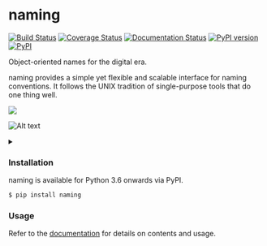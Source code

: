 # naming
[![Build Status](https://travis-ci.org/chrizzFTD/naming.svg?branch=master)](https://travis-ci.org/chrizzFTD/naming)
[![Coverage Status](https://coveralls.io/repos/github/chrizzFTD/naming/badge.svg?branch=master)](https://coveralls.io/github/chrizzFTD/naming?branch=master)
[![Documentation Status](https://readthedocs.org/projects/naming/badge/?version=latest)](https://naming.readthedocs.io/en/latest/?badge=latest)
[![PyPI version](https://badge.fury.io/py/naming.svg)](https://badge.fury.io/py/naming)
[![PyPI](https://img.shields.io/pypi/pyversions/naming.svg)](https://pypi.python.org/pypi/naming)

Object-oriented names for the digital era.

naming provides a simple yet flexible and scalable interface for naming conventions.
It follows the UNIX tradition of single-purpose tools that do one thing well.

<div class="footer">
        <img src="https://docs.google.com/drawings/d/1wU-T04kgE7O_uVr4XRNIxGsnZP-TJmVxG5mqQE6mMNM/pub?w=1380&amp;h=980">
    </div>

![Alt text](https://g.gravizo.com/source/builtins?https%3A%2F%2Fraw.githubusercontent.com%2Fchrizzftd%2Fnaming%2Ffeature%2Fgraphviz_readme%2FREADME.md)
<details> 
<summary></summary>
builtins
strict digraph G {
    {
      node [style="rounded, filled" shape=box]
      class, FILE, PIPE, PIPEFILE
    }
    {
      node [style=filled margin=0 width=1 height=0.46 shape=polygon fixedsize=true skew=0.4]
      format, file_format, pipe_format, pipefile_format
    }
    {
      node [shape=none]
      patterns, file_patterns, pipe_patterns, pipefile_patterns
    }
    {
      node [style="dashed, filled" shape=box]
      example, file_example, pipe_example, pipefile_example
    }
    subgraph legend {
        edge[style=invis]
        class, format, example, patterns [color=gray40 fillcolor=gray95]
        patterns [label="field=pattern" fontcolor=gray22]
        class -> format -> patterns  -> example
    }
    FILE, file_format, file_example [color=lightgoldenrod3 fillcolor=lemonchiffon1]
    file_format [label=".{suffix}"]
    file_example [label=".ext"]
    file_patterns [label="suffix = \w+" fontcolor=lightgoldenrod4]

    PIPE, pipe_format, pipe_example [color=lightskyblue4 fillcolor=lightblue]
    pipe_format [label=".{pipe}"]
    pipe_example [label=".1
    .1.out
    .1.out.101"]
    pipe_patterns [label="version = \d+ 
    output=\w+?
    frame=\d+?"]
    PIPEFILE, pipefile_format, pipefile_example [color=mediumorchid4 fillcolor=plum2]
    pipefile_format [skew=0.15 width=2 label="{base}.{pipe}.{suffix}"]
    pipefile_example [label="wip_data.7.ext
    pipe_data.7.out.ext
    framed_data.7.out.101.ext"]
    pipefile_patterns [label="base = \w+" fontcolor=mediumorchid4]
    edge [color=gray36 arrowhead="vee"]
    PIPE -> pipe_format -> pipe_patterns -> pipe_example 
    FILE -> file_format -> file_patterns -> file_example
    PIPEFILE -> pipefile_format -> pipefile_patterns -> pipefile_example
    {PIPE, FILE} -> PIPEFILE 
}
)
builtins
</details>
    
### Installation

naming is available for Python 3.6 onwards via PyPI.

```bash
$ pip install naming
```

### Usage

Refer to the [documentation](http://naming.readthedocs.io/en/latest/) for details on contents and usage.
